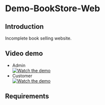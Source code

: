 # Demo-BookStore-Web

## Introduction
Incomplete book selling website.
## Video demo
- Admin<br>
[![Watch the demo]()](https://drive.google.com/file/d/1JncdoQ6sxP4Y6DDk-_TSYOIwiU4WVJ2Y/view)
- Customer<br>
[![Watch the demo]()](https://drive.google.com/file/d/1Df8Gg7zDLAJmG5cTGEMnmQtV5glHjGCo/view)
## Requirements
